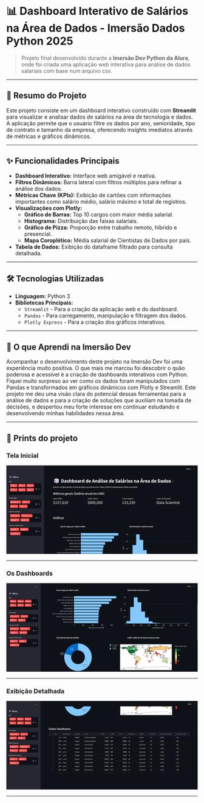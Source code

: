 # 📊 Dashboard Interativo de Salários na Área de Dados - Imersão Dados Python 2025

> Projeto final desenvolvido durante a **Imersão Dev Python da Alura**, onde foi criada uma aplicação web interativa para análise de dados salariais com base num arquivo csv.

---

## 📝 Resumo do Projeto

Este projeto consiste em um dashboard interativo construído com **Streamlit** para visualizar e analisar dados de salários na área de tecnologia e dados. A aplicação permite que o usuário filtre os dados por ano, senioridade, tipo de contrato e tamanho da empresa, oferecendo insights imediatos através de métricas e gráficos dinâmicos.

---

## ✨ Funcionalidades Principais

* **Dashboard Interativo:** Interface web amigável e reativa.
* **Filtros Dinâmicos:** Barra lateral com filtros múltiplos para refinar a análise dos dados.
* **Métricas Chave (KPIs):** Exibição de cartões com informações importantes como salário médio, salário máximo e total de registros.
* **Visualizações com Plotly:**
    * **Gráfico de Barras:** Top 10 cargos com maior média salarial.
    * **Histograma:** Distribuição das faixas salariais.
    * **Gráfico de Pizza:** Proporção entre trabalho remoto, híbrido e presencial.
    * **Mapa Coroplético:** Média salarial de Cientistas de Dados por país.
* **Tabela de Dados:** Exibição do dataframe filtrado para consulta detalhada.

---

## 🛠️ Tecnologias Utilizadas

* **Linguagem:** Python 3
* **Bibliotecas Principais:**
    * `Streamlit` - Para a criação da aplicação web e do dashboard.
    * `Pandas` - Para carregamento, manipulação e filtragem dos dados.
    * `Plotly Express` - Para a criação dos gráficos interativos.

---

## 🧠 O que Aprendi na Imersão Dev

Acompanhar o desenvolvimento deste projeto na Imersão Dev foi uma experiência muito positiva. O que mais me marcou foi descobrir o quão poderosa e acessível é a criação de dashboards interativos com Python. Fiquei muito surpreso ao ver como os dados foram manipulados com Pandas e transformados em gráficos dinâmicos com Plotly e Streamlit. Este projeto me deu uma visão clara do potencial dessas ferramentas para a análise de dados e para a criação de soluções que auxiliam na tomada de decisões, e despertou meu forte interesse em continuar estudando e desenvolvendo minhas habilidades nessa área.

---

## 📸 Prints do projeto

### Tela Inicial

![Tela Inicial](Inicio.png)

---

### Os Dashboards

![Dashboards](Dashboards.png)

---

### Exibição Detalhada

![Detalhes](Detalhes.png)

---
